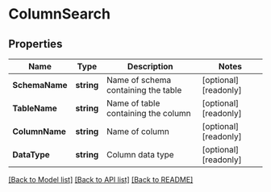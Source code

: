 # ColumnSearch

## Properties

Name | Type | Description | Notes
------------ | ------------- | ------------- | -------------
**SchemaName** | **string** | Name of schema containing the table | [optional] [readonly] 
**TableName** | **string** | Name of table containing the column | [optional] [readonly] 
**ColumnName** | **string** | Name of column | [optional] [readonly] 
**DataType** | **string** | Column data type | [optional] [readonly] 

[[Back to Model list]](../README.md#documentation-for-models) [[Back to API list]](../README.md#documentation-for-api-endpoints) [[Back to README]](../README.md)


